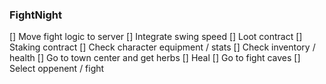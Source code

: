 ### FightNight

[] Move fight logic to server
[] Integrate swing speed
[] Loot contract
[] Staking contract
[] Check character equipment / stats
[] Check inventory / health
[] Go to town center and get herbs
[] Heal
[] Go to fight caves
[] Select oppenent / fight
